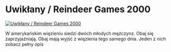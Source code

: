 Uwikłany / Reindeer Games 2000 
=============
[![Uwikłany / Reindeer Games 2000 ](http://vidos.pl/images/player.gif)](http://vidos.pl/uwiklany-reindeer-games-2000)

 W amerykańskim więzieniu siedzi dwóch młodych mężczynz. Obaj się zaprzyjaźniają. Obaj mają wyjść z więzienia tego samego dnia. Jeden z nich zobacz pełny opis
